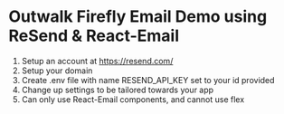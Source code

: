 # Outwalk Firefly Email Demo using ReSend & React-Email

1. Setup an account at https://resend.com/
2. Setup your domain
3. Create .env file with name RESEND_API_KEY set to your id provided
4. Change up settings to be tailored towards your app
5. Can only use React-Email components, and cannot use flex
